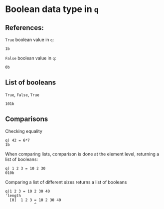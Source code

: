 # Boolean data type in `q`


**References:**
- 

`True` boolean value in `q`:

~~~~
1b
~~~~

`False` boolean value in `q`:

~~~~
0b
~~~~


## List of booleans


`True`, `False`, `True`

~~~~
101b
~~~~


## Comparisons

Checking equality

~~~~
q) 42 = 6*7
1b
~~~~


When comparing lists, comparison is done at the element level, returning a list of booleans:

~~~~
q) 1 2 3 = 10 2 30
010b
~~~~

Comparing a list of different sizes returns a list of booleans

~~~~
q)1 2 3 = 10 2 30 40
'length
  [0]  1 2 3 = 10 2 30 40
             ^
~~~~

